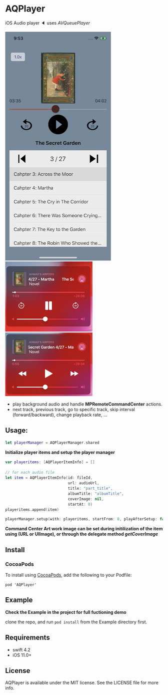 # AQPlayer

iOS Audio player :speaker: uses *AVQueuePlayer* 

![AQPlayer](https://raw.githubusercontent.com/AhmadAmri/AQPlayer/master/screenshots/screenshot_1.png)
![command center skip mode](https://raw.githubusercontent.com/AhmadAmri/AQPlayer/master/screenshots/screenshot_2.png)
![command center next previous mode](https://raw.githubusercontent.com/AhmadAmri/AQPlayer/master/screenshots/screenshot_3.png)

- play background audio and handle **MPRemoteCommandCenter** actions.
- next track, previous track, go to specific track, skip interval (forward/backward), change playback rate, ...

## Usage: 

```swift 
let playerManager = AQPlayerManager.shared
```

**Initialize player items and setup the player manager**

```swift 
var playeritems: [AQPlayerItemInfo] = []

// for each audio file 
let item = AQPlayerItemInfo(id: fileId,
                            url: audioUrl,
                            title: "part_title",
                            albumTitle: "albumTitle",
                            coverImage: nil,
                            startAt: 0)
playeritems.append(item)
```

```swift
playerManager.setup(with: playeritems, startFrom: 0, playAfterSetup: false)
```

**Command Center Art work image can be set during initilization of the item using (URL or UIImage), or through the delegate method _getCoverImage_**

## Install
### CocoaPods

To install using [CocoaPods](https://cocoapods.org/pods/AQPlayer), add the following to your Podfile:

```
pod 'AQPlayer'
```


## Example
**Check the Example in the project for full fuctioning demo**

clone the repo, and run `pod install` from the Example directory first.


## Requirements
- swift 4.2
- iOS 11.0+


## License

AQPlayer is available under the MIT license. See the LICENSE file for more info.
